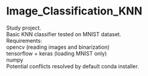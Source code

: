 # Image_Classification_KNN
Study project.  
Basic KNN classifier tested on MNIST dataset.  
Requirements:  
opencv (reading images and binarization)  
tensorflow + keras (loading MNIST only)  
numpy  
Potential conflicts resolved by default conda installer.  

